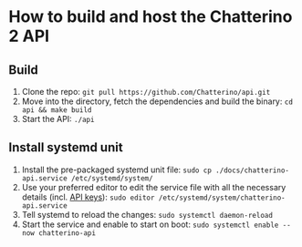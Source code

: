 # How to build and host the Chatterino 2 API

## Build

1. Clone the repo: `git pull https://github.com/Chatterino/api.git`
2. Move into the directory, fetch the dependencies and build the binary: `cd api && make build`
3. Start the API: `./api`

## Install systemd unit

1. Install the pre-packaged systemd unit file: `sudo cp ./docs/chatterino-api.service /etc/systemd/system/`
2. Use your preferred editor to edit the service file with all the necessary details (incl. [API keys](https://github.com/Chatterino/api/blob/master/docs/apikeys.md)): `sudo editor /etc/systemd/system/chatterino-api.service`
3. Tell systemd to reload the changes: `sudo systemctl daemon-reload`
4. Start the service and enable to start on boot: `sudo systemctl enable --now chatterino-api`
